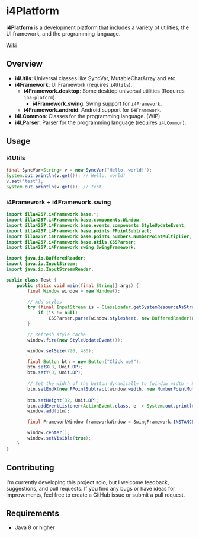 # i4Platform

**i4Platform** is a development platform that includes a variety of utilities, the UI framework, 
and the programming language.

[Wiki](https://github.com/illa4257/i4Platform/wiki)

## Overview

- **i4Utils**: Universal classes like SyncVar, MutableCharArray and etc.
- **i4Framework**: UI Framework (requires `i4Utils`).
  - **i4Framework.desktop**: Some desktop universal utilities (Requires `jna-plaform`).
    - **i4Framework.swing**: Swing support for `i4Framework`.
  - **i4Framework.android**: Android support for `i4Framework`.
- **i4LCommon**: Classes for the programming language. (WIP)
- **i4LParser**: Parser for the programming language (requires `i4LCommon`).

## Usage
### i4Utils
```Java
final SyncVar<String> v = new SyncVar("Hello, world!");
System.out.println(v.get()); // Hello, world!
v.set("test");
System.out.println(v.get()); // test
```

### i4Framework + i4Framework.swing
```Java
import illa4257.i4Framework.base.*;
import illa4257.i4Framework.base.components.Window;
import illa4257.i4Framework.base.events.components.StyleUpdateEvent;
import illa4257.i4Framework.base.points.PPointSubtract;
import illa4257.i4Framework.base.points.numbers.NumberPointMultiplier;
import illa4257.i4Framework.base.utils.CSSParser;
import illa4257.i4Framework.swing.SwingFramework;

import java.io.BufferedReader;
import java.io.InputStream;
import java.io.InputStreamReader;

public class Test {
    public static void main(final String[] args) {
        final Window window = new Window();

        // Add styles
        try (final InputStream is = ClassLoader.getSystemResourceAsStream("illa4257/i4Framework/light.css")) {
            if (is != null)
                CSSParser.parse(window.stylesheet, new BufferedReader(new InputStreamReader(is)));
        }

        // Refresh style cache
        window.fire(new StyleUpdateEvent());

        window.setSize(720, 480);

        final Button btn = new Button("Click me!");
        btn.setX(8, Unit.DP);
        btn.setY(8, Unit.DP);
        
        // Set the width of the button dynamically to (window width - 8 dp)
        btn.setEndX(new PPointSubtract(window.width, new NumberPointMultiplier(window.densityMultiplier, 8)));
        
        btn.setHeight(32, Unit.DP);
        btn.addEventListener(ActionEvent.class, e -> System.out.println("Hello, world!"));
        window.add(btn);

        final FrameworkWindow frameworkWindow = SwingFramework.INSTANCE.newWindow(window);

        window.center();
        window.setVisible(true);
    }
}
```

## Contributing
I'm currently developing this project solo, but I welcome feedback, suggestions, and pull requests.
If you find any bugs or have ideas for improvements, feel free to create a GitHub issue or submit a pull request.

## Requirements
 - Java 8 or higher
